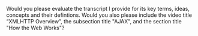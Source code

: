 Would you please evaluate the transcript I provide for its key terms, ideas, concepts and their defintions. Would you also please include the video title “XMLHTTP Overview”, the subsection title "AJAX", and the section title "How the Web Works"?
